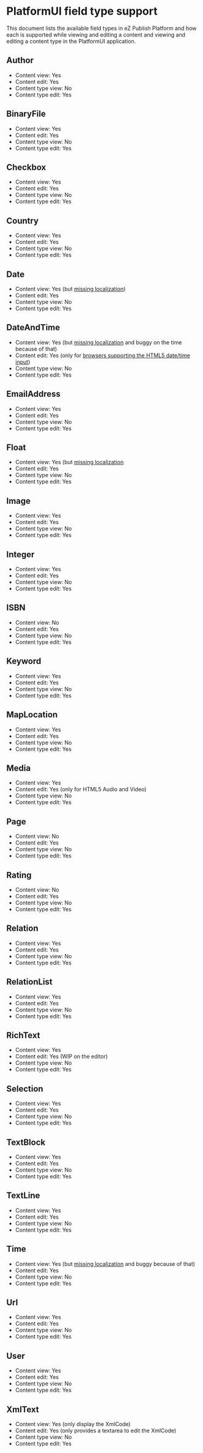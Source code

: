 # PlatformUI field type support

This document lists the available field types in eZ Publish Platform and how each
is supported while viewing and editing a content and viewing and editing a
content type in the PlatformUI application.

## Author

* Content view: Yes
* Content edit: Yes
* Content type view: No
* Content type edit: Yes

## BinaryFile

* Content view: Yes
* Content edit: Yes
* Content type view: No
* Content type edit: Yes

## Checkbox

* Content view: Yes
* Content edit: Yes
* Content type view: No
* Content type edit: Yes

## Country

* Content view: Yes
* Content edit: Yes
* Content type view: No
* Content type edit: Yes

## Date

* Content view: Yes (but [missing localization](https://jira.ez.no/browse/EZP-23429))
* Content edit: Yes
* Content type view: No
* Content type edit: Yes

## DateAndTime

* Content view: Yes (but [missing localization](https://jira.ez.no/browse/EZP-23429) and buggy on the time because of that)
* Content edit: Yes (only for [browsers supporting the HTML5 date/time input](https://jira.ez.no/browse/EZP-23744))
* Content type view: No
* Content type edit: Yes

## EmailAddress

* Content view: Yes
* Content edit: Yes
* Content type view: No
* Content type edit: Yes

## Float

* Content view: Yes (but [missing localization](https://jira.ez.no/browse/EZP-23429)
* Content edit: Yes
* Content type view: No
* Content type edit: Yes

## Image

* Content view: Yes
* Content edit: Yes
* Content type view: No
* Content type edit: Yes

## Integer

* Content view: Yes
* Content edit: Yes
* Content type view: No
* Content type edit: Yes

## ISBN

* Content view: No
* Content edit: Yes
* Content type view: No
* Content type edit: Yes

## Keyword

* Content view: Yes
* Content edit: Yes
* Content type view: No
* Content type edit: Yes

## MapLocation

* Content view: Yes
* Content edit: Yes
* Content type view: No
* Content type edit: Yes

## Media

* Content view: Yes
* Content edit: Yes (only for HTML5 Audio and Video)
* Content type view: No
* Content type edit: Yes

## Page

* Content view: No
* Content edit: Yes
* Content type view: No
* Content type edit: Yes

## Rating

* Content view: No
* Content edit: Yes
* Content type view: No
* Content type edit: Yes

## Relation

* Content view: Yes
* Content edit: Yes
* Content type view: No
* Content type edit: Yes

## RelationList

* Content view: Yes
* Content edit: Yes
* Content type view: No
* Content type edit: Yes

## RichText

* Content view: Yes
* Content edit: Yes (WIP on the editor)
* Content type view: No
* Content type edit: Yes

## Selection

* Content view: Yes
* Content edit: Yes
* Content type view: No
* Content type edit: Yes

## TextBlock

* Content view: Yes
* Content edit: Yes
* Content type view: No
* Content type edit: Yes

## TextLine

* Content view: Yes
* Content edit: Yes
* Content type view: No
* Content type edit: Yes

## Time

* Content view: Yes (but [missing localization](https://jira.ez.no/browse/EZP-23429) and buggy because of that)
* Content edit: Yes
* Content type view: No
* Content type edit: Yes

## Url

* Content view: Yes
* Content edit: Yes
* Content type view: No
* Content type edit: Yes

## User

* Content view: Yes
* Content edit: Yes
* Content type view: No
* Content type edit: Yes

## XmlText

* Content view: Yes (only display the XmlCode)
* Content edit: Yes (only provides a textarea to edit the XmlCode)
* Content type view: No
* Content type edit: Yes
